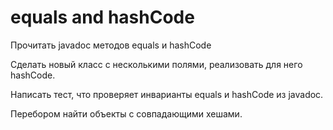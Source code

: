 # equals and hashCode

Прочитать javadoc методов equals и hashCode

Сделать новый класс с несколькими полями, реализовать для него hashCode.

Написать тест, что проверяет инварианты equals и hashCode из javadoc.
 
Перебором найти объекты с совпадающими хешами. 